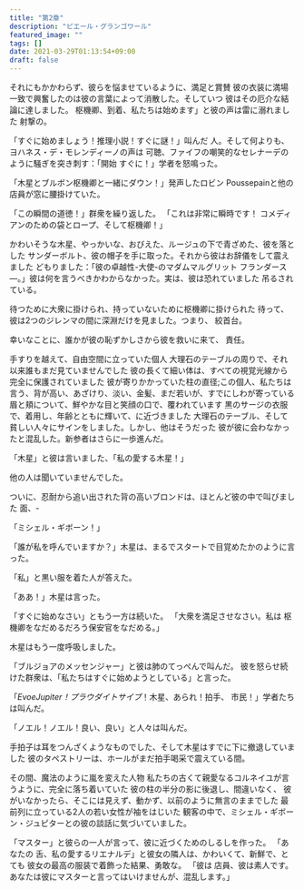 ```yaml
---
title: "第2章"
description: "ピエール・グランゴワール"
featured_image: ""
tags: []
date: 2021-03-29T01:13:54+09:00
draft: false
---
```


それにもかかわらず、彼らを悩ませているように、満足と賞賛
彼の衣装に満場一致で興奮したのは彼の言葉によって消散した。そしていつ
彼はその厄介な結論に達しました。
枢機卿、到着、私たちは始めます」と彼の声は雷に溺れました
射撃の。

「すぐに始めましょう！推理小説！すぐに謎！」叫んだ
人。そして何よりも、ヨハネス・デ・モレンディーノの声は
可聴、ファイフの嘲笑的なセレナーデのように騒ぎを突き刺す：「開始
すぐに！」学者を怒鳴った。

「木星とブルボン枢機卿と一緒にダウン！」発声したロビン
Poussepainと他の店員が窓に腰掛けていた。

「この瞬間の道徳！」群衆を繰り返した。 「これは非常に瞬時です！
コメディアンのための袋とロープ、そして枢機卿！」

かわいそうな木星、やっかいな、おびえた、ルージュの下で青ざめた、彼を落とした
サンダーボルト、彼の帽子を手に取った。それから彼はお辞儀をして震えました
どもりました：「彼の卓越性-大使-のマダムマルグリット
フランダース—。」彼は何を言うべきかわからなかった。実は、彼は恐れていました
吊るされている。

待つために大衆に掛けられ、持っていないために枢機卿に掛けられた
待って、彼は2つのジレンマの間に深淵だけを見ました。つまり、
絞首台。

幸いなことに、誰かが彼の恥ずかしさから彼を救いに来て、
責任。

手すりを越えて、自由空間に立っていた個人
大理石のテーブルの周りで、それ以来誰もまだ見ていませんでした
彼の長くて細い体は、すべての視覚光線から完全に保護されていました
彼が寄りかかっていた柱の直径;この個人、私たちは
言う、背が高い、あざけり、淡い、金髪、まだ若いが、すでにしわが寄っている
眉と頬について、鮮やかな目と笑顔の口で、覆われています
黒のサージの衣服で、着用し、年齢とともに輝いて、に近づきました
大理石のテーブル、そして貧しい人々にサインをしました。しかし、他はそうだった
彼が彼に会わなかったと混乱した。新参者はさらに一歩進んだ。

「木星」と彼は言いました、「私の愛する木星！」

他の人は聞いていませんでした。

ついに、忍耐から追い出された背の高いブロンドは、ほとんど彼の中で叫びました
面、-

「ミシェル・ギボーン！」

「誰が私を呼んでいますか？」木星は、まるでスタートで目覚めたかのように言った。

「私」と黒い服を着た人が答えた。

「ああ！」木星は言った。

「すぐに始めなさい」ともう一方は続いた。 「大衆を満足させなさい。私は
枢機卿をなだめるだろう保安官をなだめる。」

木星はもう一度呼吸しました。

「ブルジョアのメッセンジャー」と彼は肺のてっぺんで叫んだ。
彼を怒らせ続けた群衆は、「私たちはすぐに始めようとしている」と言った。

「_EvoeJupiter！プラウダイトサイブ_！木星、あられ！拍手、
市民！」学者たちは叫んだ。

「ノエル！ノエル！良い、良い」と人々は叫んだ。

手拍子は耳をつんざくようなものでした、そして木星はすでに下に撤退していました
彼のタペストリーは、ホールがまだ拍手喝采で震えている間。

その間、魔法のように嵐を変えた人物
私たちの古くて親愛なるコルネイユが言うように、完全に落ち着いていた
彼の柱の半分の影に後退し、間違いなく、
彼がいなかったら、そこには見えず、動かず、以前のように無言のままでした
最前列に立っている2人の若い女性が袖をはじいた
観客の中で、ミシェル・ギボーン・ジュピターとの彼の談話に気づいていました。

「マスター」と彼らの一人が言って、彼に近づくためのしるしを作った。 「あなたの
舌、私の愛するリエナルデ」と彼女の隣人は、かわいくて、新鮮で、とても
彼女の最高の服装で着飾った結果、勇敢な。 「彼は
店員、彼は素人です。あなたは彼にマスターと言ってはいけませんが、混乱します。」